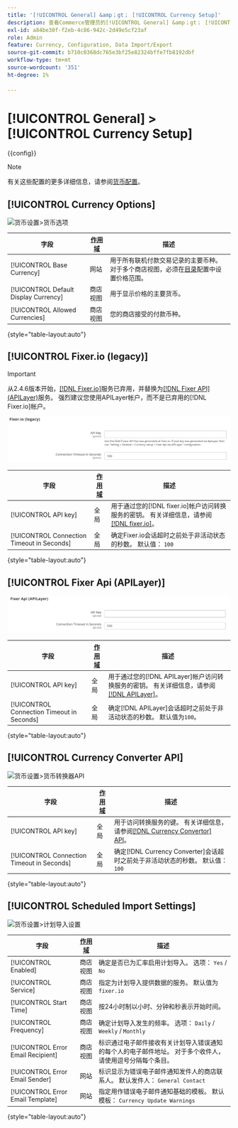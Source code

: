 ```yaml
---
title: '[!UICONTROL General] &amp；gt； [!UICONTROL Currency Setup]'
description: 查看Commerce管理员的[!UICONTROL General] &amp；gt； [!UICONTROL Currency Setup]页面上的配置设置。
exl-id: a84be30f-f2eb-4c86-942c-2d49e5cf23af
role: Admin
feature: Currency, Configuration, Data Import/Export
source-git-commit: b710c0368dc765e3bf25e82324bffe7fb8192dbf
workflow-type: tm+mt
source-wordcount: '351'
ht-degree: 1%

---
```


# [!UICONTROL General] > [!UICONTROL Currency Setup]

{{config}}

>[!NOTE]
>
>有关这些配置的更多详细信息，请参阅[货币配置](../../stores-purchase/currency-configuration.md)。

## [!UICONTROL Currency Options]

![货币设置>货币选项](./assets/currency-setup-currency-options.png)<!-- zoom -->

| 字段 | [作用域](../../getting-started/websites-stores-views.md#scope-settings) | 描述 |
|--- |--- |--- |
| [!UICONTROL Base Currency] | 网站 | 用于所有联机付款交易记录的主要币种。 对于多个商店视图，必须在[目录](../catalog/catalog.md)配置中设置价格范围。 |
| [!UICONTROL Default Display Currency] | 商店视图 | 用于显示价格的主要货币。 |
| [!UICONTROL Allowed Currencies] | 商店视图 | 您的商店接受的付款币种。 |

{style="table-layout:auto"}

## [!UICONTROL Fixer.io (legacy)]

>[!IMPORTANT]
>
>从2.4.6版本开始，[[!DNL Fixer.io]](https://fixer.io/)服务已弃用，并替换为[[!DNL Fixer API] (APILayer)](https://apilayer.com/marketplace/fixer-api)服务。 强烈建议您使用APILayer帐户，而不是已弃用的[!DNL Fixer.io]帐户。

![货币设置> Fixer.io](./assets/currency-setup-fixer.png)<!-- zoom -->

| 字段 | [作用域](../../getting-started/websites-stores-views.md#scope-settings) | 描述 |
|--- |--- |--- |
| [!UICONTROL API key] | 全局 | 用于通过您的[!DNL fixer.io]帐户访问转换服务的密钥。 有关详细信息，请参阅[[!DNL fixer.io]](https://fixer.io/)。 |
| [!UICONTROL Connection Timeout in Seconds] | 全局 | 确定Fixer.io会话超时之前处于非活动状态的秒数。 默认值： `100` |

{style="table-layout:auto"}

## [!UICONTROL Fixer Api (APILayer)]

![货币设置>修复器Api (APILayer)](./assets/currency-setup-fixer-api.png)<!-- zoom -->

| 字段 | [作用域](../../getting-started/websites-stores-views.md#scope-settings) | 描述 |
|--- |--- |--- |
| [!UICONTROL API key] | 全局 | 用于通过您的[!DNL APILayer]帐户访问转换服务的密钥。 有关详细信息，请参阅[[!DNL APILayer]](https://apilayer.com/)。 |
| [!UICONTROL Connection Timeout in Seconds] | 全局 | 确定[!DNL APILayer]会话超时之前处于非活动状态的秒数。 默认值为`100`。 |

{style="table-layout:auto"}

## [!UICONTROL Currency Converter API]

![货币设置>货币转换器API](./assets/currency-setup-converter.png)<!-- zoom -->

| 字段 | [作用域](../../getting-started/websites-stores-views.md#scope-settings) | 描述 |
|--- |--- |--- |
| [!UICONTROL API key] | 全局 | 用于访问转换服务的键。 有关详细信息，请参阅[[!DNL Currency Convertor] API](https://free.currencyconverterapi.com/)。 |
| [!UICONTROL Connection Timeout in Seconds] | 全局 | 确定[!DNL Currency Converter]会话超时之前处于非活动状态的秒数。 默认值： `100` |

{style="table-layout:auto"}

## [!UICONTROL Scheduled Import Settings]

![货币设置>计划导入设置](./assets/currency-setup-scheduled-import-settings.png)<!-- zoom -->

| 字段 | [作用域](../../getting-started/websites-stores-views.md#scope-settings) | 描述 |
|--- |--- |--- |
| [!UICONTROL Enabled] | 商店视图 | 确定是否已为汇率启用计划导入。 选项： `Yes` / `No` |
| [!UICONTROL Service] | 商店视图 | 指定为计划导入提供数据的服务。 默认值为`fixer.io` |
| [!UICONTROL Start Time] | 商店视图 | 按24小时制以小时、分钟和秒表示开始时间。 |
| [!UICONTROL Frequency] | 商店视图 | 确定计划导入发生的频率。 选项： `Daily` / `Weekly` / `Monthly` |
| [!UICONTROL Error Email Recipient] | 商店视图 | 标识通过电子邮件接收有关计划导入错误通知的每个人的电子邮件地址。 对于多个收件人，请使用逗号分隔每个条目。 |
| [!UICONTROL Error Email Sender] | 网站 | 标识显示为错误电子邮件通知发件人的商店联系人。 默认发件人： `General Contact` |
| [!UICONTROL Error Email Template] | 网站 | 指定用作错误电子邮件通知基础的模板。 默认模板： `Currency Update Warnings` |

{style="table-layout:auto"}
